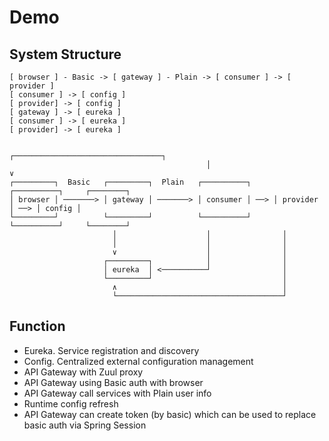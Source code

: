 # Demo

## System Structure

```
[ browser ] - Basic -> [ gateway ] - Plain -> [ consumer ] -> [ provider ]
[ consumer ] -> [ config ]
[ provider] -> [ config ]
[ gateway ] -> [ eureka ]
[ consumer ] -> [ eureka ]
[ provider] -> [ eureka ]
```

```
                                            ┌─────────────────────────────────┐
                                            │                                 ∨
┌─────────┐  Basic   ┌─────────┐  Plain   ┌──────────┐     ┌──────────┐     ┌────────┐
│ browser │ ───────> │ gateway │ ───────> │ consumer │ ──> │ provider │ ──> │ config │
└─────────┘          └─────────┘          └──────────┘     └──────────┘     └────────┘
                       │                    │                │
                       │                    │                │
                       ∨                    │                │
                     ┌─────────┐            │                │
                     │ eureka  │ <──────────┘                │
                     └─────────┘                             │
                       ∧                                     │
                       └─────────────────────────────────────┘
```

## Function

- Eureka. Service registration and discovery
- Config. Centralized external configuration management
- API Gateway with Zuul proxy
- API Gateway using Basic auth with browser
- API Gateway call services with Plain user info
- Runtime config refresh
- API Gateway can create token (by basic) which can be used to replace basic auth via Spring Session